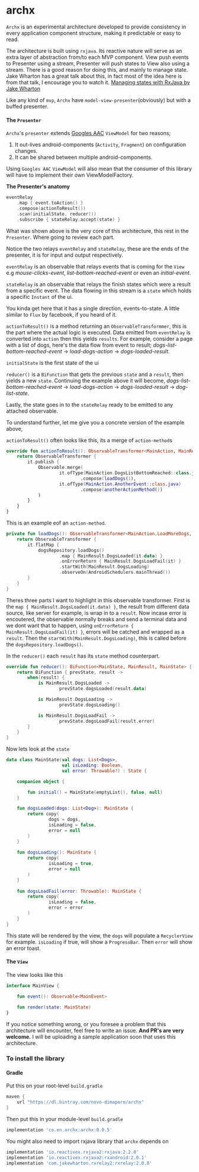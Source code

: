 # archx

`Archx` is an experimental architecture developed to provide consistency in every application component structure, making it predictable or easy to read. 

The architecture is built using `rxjava`. Its reactive nature will serve as an extra layer of abstraction from/to each MVP component. View push events to Presenter using a stream, Presenter will push states to View also using a stream. There is a good reason for doing this, and mainly to manage state. Jake Wharton has a great talk about this, in fact most of the idea here is from that talk, I encourage you to watch it. [Managing states with RxJava by Jake Wharton](https://www.softwaretalks.io/v/1169/managing-state-with-rxjava-by-jake-wharton)

Like any kind of `mvp`, `Archx` have `model-view-presenter`(obviously) but with a buffed presenter.

#### The `Presenter`
`Archx`'s `presenter` extends [Googles AAC](https://github.com/googlesamples/android-architecture-components/tree/master/GithubBrowserSample) `ViewModel` for two reasons;

1. It out-lives android-components (`Activity`, `Fragment`) on configuration changes.
2. It can be shared between multiple android-components.

Using `Googles AAC` `ViewModel` will also mean that the consumer of this library will have to implement their own ViewModelFactory.


**The Presenter's anatomy**
```Kotlin
eventRelay
    .map { event.toAction() }
    .compose(actionToResult())
    .scan(initialState, reducer())
    .subscribe { stateRelay.accept(state) }
```
What was shown above is the very core of this architecture, this rest in the `Presenter`. Where going to review each part. 

Notice the two relays `eventRelay` and `stateRelay`, these are the ends of the presenter, it is for input and output respectively.

`eventRelay` is an observable that relays events that is coming for the `View` e.g _mouse-clicks-event_, _list-bottom-reached-event_ or even an _initial-event_.

`stateRelay` is an observable that relays the finish states which were a result from a specific event. The data flowing in this stream is a `state` which holds a specific `Instant` of the ui.

You kinda get here that it has a single direction, events-to-state. A little similar to `Flux` by facebook, if you heard of it.

`actionToResult()` is a method returning an `ObservableTransformmer`, this is the part where the actual logic is executed. Data emitted from `eventRelay` is converted into `action` then this yields `results`. For example, consider a page with a list of dogs, here's the data flow from event to result; _dogs-list-bottom-reached-event_ -> _load-dogs-action_ -> _dogs-loaded-result_.

`initialState` is the first state of the ui

`reducer()` is a `BiFunction` that gets the previous `state` and a `result`, then yields a new `state`. Continuing the example above it will become, _dogs-list-bottom-reached-event_ -> _load-dogs-action_ -> _dogs-loaded-result_ -> _dog-list-state_.

Lastly, the state goes in to the `stateRelay` ready to be emitted to any attached observable.

To understand further, let me give you a concrete version of the example above,

`actionToResult()` often looks like this, its a merge of `action-method`s
```Kotlin
override fun actionToResult(): ObservableTransformer<MainAction, MainResult> {
    return ObservableTransformer { 
        it.publish { 
            Observable.merge(
                    it.ofType(MainAction.DogsListBottomReached::class.java)
                            .compose(loadDogs()),
                    it.ofType(MainAction.AnotherEvent::class.java)
                            .compose(anotherActionMethod())
            )
        }
    }
}
```
This is an example eof an `action-method`. 
```Kotlin
private fun loadDogs(): ObservableTransformer<MainAction.LoadMoreDogs, MainResult> {
    return ObservableTransformer {
        it.flatMap {
            dogsRepository.loadDogs()
                    .map { MainResult.DogsLoaded(it.data) }
                    .onErrorReturn { MainResult.DogsLoadFail(it) }
                    .startWith(MainResult.DogsLoading)
                    .observeOn(AndroidSchedulers.mainThread())
        }
    }
}
```
Theres three parts I want to highlight in this observable transformer. First is the `map { MainResult.DogsLoaded(it.data) }`, the result from different data source, like server for example, is wrap in to a `result`. Now incase error is encoutered, the observable normally breaks and send a terminal data and we dont want that to happen, using `onErrorReturn { MainResult.DogsLoadFail(it) }`, errors will be catched and wrapped as a `result`. Then the `startWith(MainResult.DogsLoading)`, this is called before the `dogsRepository.loadDogs()`.

In the `reducer()` each `result` has its `state` method counterpart.
```Kotlin
override fun reducer(): BiFunction<MainState, MainResult, MainState> {
    return BiFunction { prevState, result ->
        when(result) {
            is MainResult.DogsLoaded ->
                    prevState.dogsLoaded(result.data)

            is MainResult.DogsLoading ->
                    prevState.dogsLoading()

            is MainResult.DogsLoadFail ->
                    prevState.dogsLoadFail(result.error)
        }
    }
}
```

Now lets look at the `state`

```Kotlin
data class MainState(val dogs: List<Dogs>,
                     val isLoading: Boolean,
                     val error: Throwable?) : State {

    companion object {

        fun initial() = MainState(emptyList(), false, null)
    }

    fun dogsLoaded(dogs: List<Dog>): MainState {
        return copy(
                dogs = dogs,
                isLoading = false,
                error = null
        )
    }
    
    fun dogsLoading(): MainState {
        return copy(
                isLoading = true,
                error = null
        )
    }
    
    fun dogsLoadFail(error: Throwable): MainState {
        return copy(
                isLoading = false,
                error = error
        )
    }
}
```

This state will be rendered by the view, the `dogs` will populate a `RecyclerView` for example.
`isLoading` if true, will show a `ProgressBar`. 
Then `error` will show an error toast.

#### The `View`
The view looks like this
```Kotlin
interface MainView {

    fun event(): Observable<MainEvent>
    
    fun render(state: MainState)
}
```



If you notice something wrong, or you foresee a problem that this architecture will encounter, feel free to write an issue. 
**And PR's are very welcome.** I will be uploading a sample application soon that uses this architecture.

### To install the library

#### Gradle
Put this on your root-level `build.gradle`
```gradle
maven {
    url "https://dl.bintray.com/novo-dimaporo/archx"
}
```
Then put this in your module-level `build.gradle`
```gradle
implementation 'co.en.archx:archx:0.0.5'
```
You might also need to import rxjava library that `archx` depends on
```gradle
implementation 'io.reactivex.rxjava2:rxjava:2.2.0'
implementation 'io.reactivex.rxjava2:rxandroid:2.0.1'
implementation 'com.jakewharton.rxrelay2:rxrelay:2.0.0'
```
